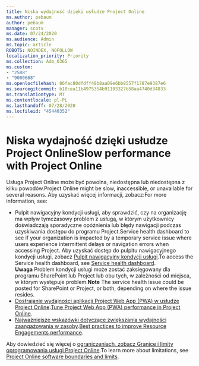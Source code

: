 ```yaml
---
title: Niska wydajność dzięki usłudze Project Online
ms.author: pebaum
author: pebaum
manager: scotv
ms.date: 07/24/2020
ms.audience: Admin
ms.topic: article
ROBOTS: NOINDEX, NOFOLLOW
localization_priority: Priority
ms.collection: Adm_O365
ms.custom:
- "2588"
- "9000668"
ms.openlocfilehash: 86fac80dfdff48b8aa09e6bb8557f1787e9387e6
ms.sourcegitcommit: b10cea11b4975354b91193327b58aa4740d34833
ms.translationtype: MT
ms.contentlocale: pl-PL
ms.lasthandoff: 07/28/2020
ms.locfileid: "45440352"
---
```

# <a name="slow-performance-with-project-online"></a><span data-ttu-id="3c366-102">Niska wydajność dzięki usłudze Project Online</span><span class="sxs-lookup"><span data-stu-id="3c366-102">Slow performance with Project Online</span></span>

<span data-ttu-id="3c366-103">Usługa Project Online może być powolna, niedostępna lub niedostępna z kilku powodów.</span><span class="sxs-lookup"><span data-stu-id="3c366-103">Project Online might be slow, inaccessible, or unavailable for several reasons.</span></span> <span data-ttu-id="3c366-104">Aby uzyskać więcej informacji, zobacz:</span><span class="sxs-lookup"><span data-stu-id="3c366-104">For more information, see:</span></span>

- <span data-ttu-id="3c366-105">Pulpit nawigacyjny kondycji usługi, aby sprawdzić, czy na organizację ma wpływ tymczasowy problem z usługą, w którym użytkownicy doświadczają sporadyczne opóźnienia lub błędy nawigacji podczas uzyskiwania dostępu do programu Project.</span><span class="sxs-lookup"><span data-stu-id="3c366-105">Service health dashboard to see if your organization is impacted by a temporary service issue where users experience intermittent delays or navigation errors when accessing Project.</span></span> <span data-ttu-id="3c366-106">Aby uzyskać dostęp do pulpitu nawigacyjnego kondycji usługi, zobacz [Pulpit nawigacyjny kondycji usługi](https://admin.microsoft.com/AdminPortal/Home#/servicehealth).</span><span class="sxs-lookup"><span data-stu-id="3c366-106">To access the Service health dashboard, see [Service health dashboard](https://admin.microsoft.com/AdminPortal/Home#/servicehealth).</span></span></br>
    <span data-ttu-id="3c366-107">**Uwaga**  Problem kondycji usługi może zostać zaksięgowany dla programu SharePoint lub Project lub obu tych, w zależności od miejsca, w którym występuje problem.</span><span class="sxs-lookup"><span data-stu-id="3c366-107">**Note**  The service health issue could be posted for SharePoint or Project, or both, depending on where the issue resides.</span></span>
- <span data-ttu-id="3c366-108">[Dostrajanie wydajności aplikacji Project Web App (PWA) w usłudze Project Online](https://docs.microsoft.com/projectonline/tune-project-online-performance).</span><span class="sxs-lookup"><span data-stu-id="3c366-108">[Tune Project Web App (PWA) performance in Project Online](https://docs.microsoft.com/projectonline/tune-project-online-performance).</span></span>
- <span data-ttu-id="3c366-109">[Najważniejsze wskazówki dotyczące zwiększania wydajności zaangażowania w zasoby](https://docs.microsoft.com/projectonline/best-practices-to-improve-resource-engagements-performance).</span><span class="sxs-lookup"><span data-stu-id="3c366-109">[Best practices to improve Resource Engagements performance](https://docs.microsoft.com/projectonline/best-practices-to-improve-resource-engagements-performance).</span></span>

<span data-ttu-id="3c366-110">Aby dowiedzieć się więcej o [ograniczeniach, zobacz Granice i limity oprogramowania usługi Project Online](https://docs.microsoft.com/projectonline/project-online-software-boundaries-and-limits).</span><span class="sxs-lookup"><span data-stu-id="3c366-110">To learn more about limitations, see [Project Online software boundaries and limits](https://docs.microsoft.com/projectonline/project-online-software-boundaries-and-limits).</span></span>
